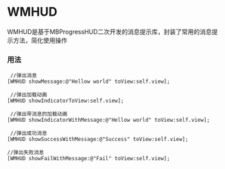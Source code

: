 # WMHUD
WMHUD是基于MBProgressHUD二次开发的消息提示库，封装了常用的消息提示方法，简化使用操作
### 用法
     //弹出消息
    [WMHUD showMessage:@"Hellow world" toView:self.view];
     
     //弹出加载动画
    [WMHUD showIndicatorToView:self.view];
    
     //弹出带消息的加载动画
    [WMHUD showIndicatorWithMessage:@"Hellow world" toView:self.view];
     
     //弹出成功消息
    [WMHUD showSuccessWithMessage:@"Success" toView:self.view];
    
    //弹出失败消息
    [WMHUD showFailWithMessage:@"Fail" toView:self.view];
